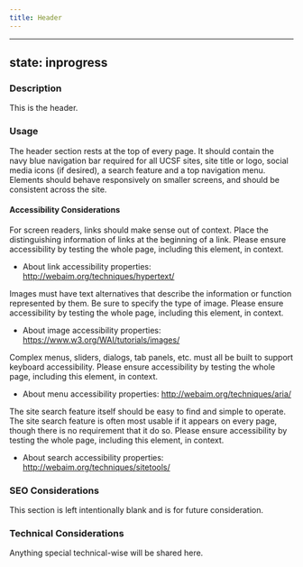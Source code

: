 ```yaml
---
title: Header
---
```


---
state: inprogress
---

### Description
This is the header.

### Usage
The header section rests at the top of every page. It should contain the navy blue navigation bar required for all UCSF sites, site title or logo, social media icons (if desired), a search feature and a top navigation menu. Elements should behave responsively on smaller screens, and should be consistent across the site.

#### Accessibility Considerations
For screen readers, links should make sense out of context. Place the distinguishing information of links at the beginning of a link. Please ensure accessibility by testing the whole page, including this element, in context.

* About link accessibility properties: http://webaim.org/techniques/hypertext/

Images must have text alternatives that describe the information or function represented by them. Be sure to specify the type of image. Please ensure accessibility by testing the whole page, including this element, in context.

* About image accessibility properties: https://www.w3.org/WAI/tutorials/images/

Complex menus, sliders, dialogs, tab panels, etc. must all be built to support keyboard accessibility. Please ensure accessibility by testing the whole page, including this element, in context.

* About menu accessibility properties: http://webaim.org/techniques/aria/

The site search feature itself should be easy to find and simple to operate. The site search feature is often most usable if it appears on every page, though there is no requirement that it do so. Please ensure accessibility by testing the whole page, including this element, in context.

 * About search accessibility properties: http://webaim.org/techniques/sitetools/

### SEO Considerations
This section is left intentionally blank and is for future consideration.

### Technical Considerations
Anything special technical-wise will be shared here.

